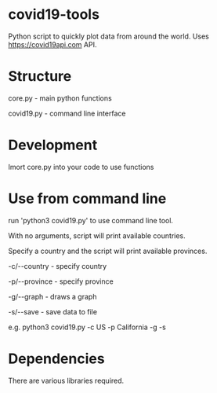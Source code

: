 # covid19-tools
Python script to quickly plot data from around the world. Uses https://covid19api.com API. 

# Structure
core.py - main python functions

covid19.py - command line interface

# Development
Imort core.py into your code to use functions

# Use from command line
run 'python3 covid19.py' to use command line tool.

With no arguments, script will print available countries.

Specify a country and the script will print available provinces.

-c/--country <country> - specify country
  
-p/--province <province> - specify province
  
-g/--graph - draws a graph

-s/--save - save data to file

e.g. python3 covid19.py -c US -p California -g -s

# Dependencies
There are various libraries required.
